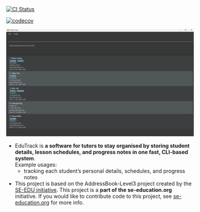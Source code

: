 [![CI Status](https://github.com/se-edu/addressbook-level3/workflows/Java%20CI/badge.svg)](https://github.com/se-edu/addressbook-level3/actions)

[![codecov](https://codecov.io/gh/AY2526S1-CS2103T-T15-1/tp/branch/master/graph/badge.svg?token=60GDI9PMAF)](https://codecov.io/gh/AY2526S1-CS2103T-T15-1/tp)

![Ui](docs/images/Ui.png)

* EduTrack is **a software for tutors to stay organised by storing student details, lesson schedules, and progress notes in one fast, CLI-based system**.<br>
  Example usages:
  * tracking each student’s personal details, schedules, and progress notes
* This project is based on the AddressBook-Level3 project created by the [SE-EDU initiative](https://se-education.org). This project is a **part of the se-education.org** initiative. If you would like to contribute code to this project, see [se-education.org](https://se-education.org/#contributing-to-se-edu) for more info.
